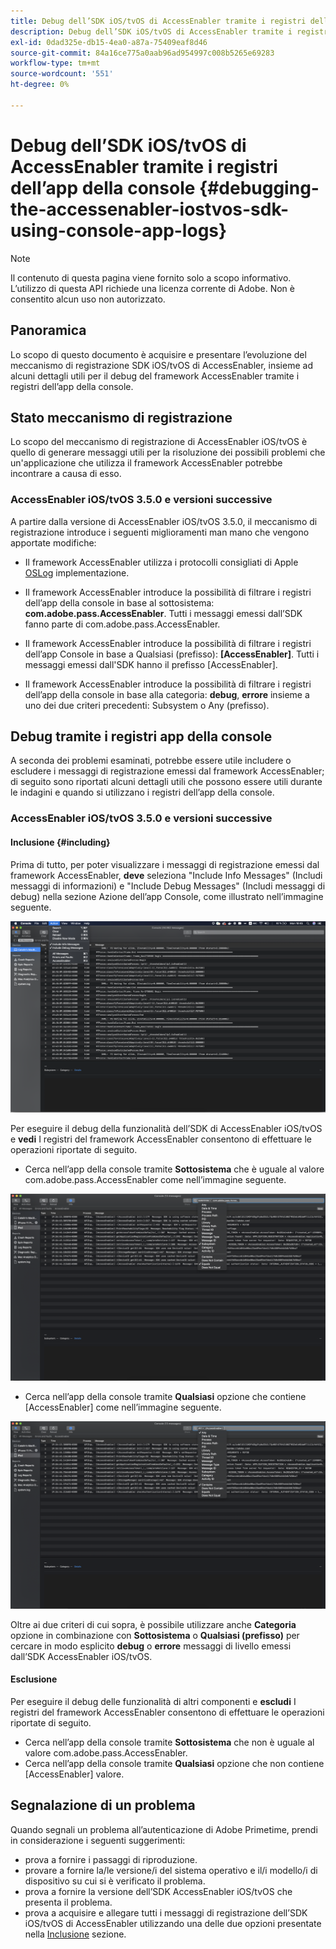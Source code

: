 ```yaml
---
title: Debug dell’SDK iOS/tvOS di AccessEnabler tramite i registri dell’app della console
description: Debug dell’SDK iOS/tvOS di AccessEnabler tramite i registri dell’app della console
exl-id: 0dad325e-db15-4ea0-a87a-75409eaf8d46
source-git-commit: 84a16ce775a0aab96ad954997c008b5265e69283
workflow-type: tm+mt
source-wordcount: '551'
ht-degree: 0%

---
```


# Debug dell’SDK iOS/tvOS di AccessEnabler tramite i registri dell’app della console {#debugging-the-accessenabler-iostvos-sdk-using-console-app-logs}

>[!NOTE]
>
>Il contenuto di questa pagina viene fornito solo a scopo informativo. L’utilizzo di questa API richiede una licenza corrente di Adobe. Non è consentito alcun uso non autorizzato.


## Panoramica

Lo scopo di questo documento è acquisire e presentare l’evoluzione del meccanismo di registrazione SDK iOS/tvOS di AccessEnabler, insieme ad alcuni dettagli utili per il debug del framework AccessEnabler tramite i registri dell’app della console.

## Stato meccanismo di registrazione

Lo scopo del meccanismo di registrazione di AccessEnabler iOS/tvOS è quello di generare messaggi utili per la risoluzione dei possibili problemi che un&#39;applicazione che utilizza il framework AccessEnabler potrebbe incontrare a causa di esso.

### AccessEnabler iOS/tvOS 3.5.0 e versioni successive

A partire dalla versione di AccessEnabler iOS/tvOS 3.5.0, il meccanismo di registrazione introduce i seguenti miglioramenti man mano che vengono apportate modifiche:

* Il framework AccessEnabler utilizza i protocolli consigliati di Apple [OSLog](https://developer.apple.com/documentation/os/oslog) implementazione.

* Il framework AccessEnabler introduce la possibilità di filtrare i registri dell’app della console in base al sottosistema: **com.adobe.pass.AccessEnabler**. Tutti i messaggi emessi dall’SDK fanno parte di com.adobe.pass.AccessEnabler.

* Il framework AccessEnabler introduce la possibilità di filtrare i registri dell’app Console in base a Qualsiasi (prefisso): **[AccessEnabler]**. Tutti i messaggi emessi dall&#39;SDK hanno il prefisso [AccessEnabler].

* Il framework AccessEnabler introduce la possibilità di filtrare i registri dell’app della console in base alla categoria: **debug**, **errore** insieme a uno dei due criteri precedenti: Subsystem o Any (prefisso).

## Debug tramite i registri app della console

A seconda dei problemi esaminati, potrebbe essere utile includere o escludere i messaggi di registrazione emessi dal framework AccessEnabler; di seguito sono riportati alcuni dettagli utili che possono essere utili durante le indagini e quando si utilizzano i registri dell’app della console.


### AccessEnabler iOS/tvOS 3.5.0 e versioni successive

#### Inclusione {#including}

Prima di tutto, per poter visualizzare i messaggi di registrazione emessi dal framework AccessEnabler, **deve** seleziona &quot;Include Info Messages&quot; (Includi messaggi di informazioni) e &quot;Include Debug Messages&quot; (Includi messaggi di debug) nella sezione Azione dell’app Console, come illustrato nell’immagine seguente.

![](assets/include-info-debug-msg.png)


Per eseguire il debug della funzionalità dell’SDK di AccessEnabler iOS/tvOS e **vedi** I registri del framework AccessEnabler consentono di effettuare le operazioni riportate di seguito.

* Cerca nell’app della console tramite **Sottosistema** che è uguale al valore com.adobe.pass.AccessEnabler come nell’immagine seguente.

![](assets/subsys-console-app.png)

* Cerca nell’app della console tramite **Qualsiasi** opzione che contiene
  [AccessEnabler] come nell’immagine seguente.

![](assets/any-optn-console-app.png)

Oltre ai due criteri di cui sopra, è possibile utilizzare anche **Categoria** opzione in combinazione con **Sottosistema** o **Qualsiasi (prefisso)** per cercare in modo esplicito **debug** o **errore** messaggi di livello emessi dall’SDK AccessEnabler iOS/tvOS.

#### Esclusione

Per eseguire il debug delle funzionalità di altri componenti e **escludi** I registri del framework AccessEnabler consentono di effettuare le operazioni riportate di seguito.

* Cerca nell’app della console tramite **Sottosistema** che non è uguale al valore com.adobe.pass.AccessEnabler.
* Cerca nell’app della console tramite **Qualsiasi** opzione che non contiene [AccessEnabler] valore.

## Segnalazione di un problema

Quando segnali un problema all’autenticazione di Adobe Primetime, prendi in considerazione i seguenti suggerimenti:

* prova a fornire i passaggi di riproduzione.
* provare a fornire la/le versione/i del sistema operativo e il/i modello/i di dispositivo su cui si è verificato il problema.
* prova a fornire la versione dell’SDK AccessEnabler iOS/tvOS che presenta il problema.
* prova a acquisire e allegare tutti i messaggi di registrazione dell’SDK iOS/tvOS di AccessEnabler utilizzando una delle due opzioni presentate nella [Inclusione](#including) sezione.
